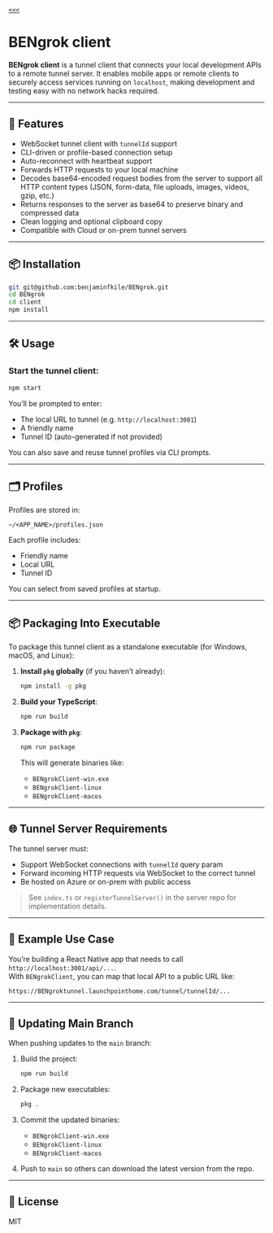 [`<<<`](../README.md)

# BENgrok client

**BENgrok client** is a tunnel client that connects your local development APIs to a remote tunnel server. It enables mobile apps or remote clients to securely access services running on `localhost`, making development and testing easy with no network hacks required.

---

## 🚀 Features

- WebSocket tunnel client with `tunnelId` support
- CLI-driven or profile-based connection setup
- Auto-reconnect with heartbeat support
- Forwards HTTP requests to your local machine
- Decodes base64-encoded request bodies from the server to support all HTTP content types (JSON, form-data, file uploads, images, videos, gzip, etc.)
- Returns responses to the server as base64 to preserve binary and compressed data
- Clean logging and optional clipboard copy
- Compatible with Cloud or on-prem tunnel servers


---

## 📦 Installation

```bash
git git@github.com:benjaminfkile/BENgrok.git
cd BENgrok
cd client
npm install
```

---

## 🛠️ Usage

### Start the tunnel client:

```bash
npm start
```

You’ll be prompted to enter:

- The local URL to tunnel (e.g. `http://localhost:3001`)
- A friendly name
- Tunnel ID (auto-generated if not provided)

You can also save and reuse tunnel profiles via CLI prompts.

---

## 🗂 Profiles

Profiles are stored in:

```
~/<APP_NAME>/profiles.json
```

Each profile includes:

- Friendly name
- Local URL
- Tunnel ID

You can select from saved profiles at startup.

---

## 📦 Packaging Into Executable

To package this tunnel client as a standalone executable (for Windows, macOS, and Linux):

1. **Install `pkg` globally** (if you haven’t already):
   ```bash
   npm install -g pkg
   ```

2. **Build your TypeScript**:
   ```bash
   npm run build
   ```

3. **Package with `pkg`**:
   ```bash
   npm run package
   ```

   This will generate binaries like:
   - `BENgrokClient-win.exe`
   - `BENgrokClient-linux`
   - `BENgrokClient-macos`

---

## 🌐 Tunnel Server Requirements

The tunnel server must:
- Support WebSocket connections with `tunnelId` query param
- Forward incoming HTTP requests via WebSocket to the correct tunnel
- Be hosted on Azure or on-prem with public access

> See `index.ts` or `registerTunnelServer()` in the server repo for implementation details.

---

## 🧠 Example Use Case

You’re building a React Native app that needs to call `http://localhost:3001/api/...`.  
With `BENgrokClient`, you can map that local API to a public URL like:

```
https://BENgroktunnel.launchpointhome.com/tunnel/tunnelId/...
```
---

## 🔁 Updating Main Branch

When pushing updates to the `main` branch:

1. Build the project:
   ```bash
   npm run build
   ```

2. Package new executables:
   ```bash
   pkg .
   ```

3. Commit the updated binaries:
   - `BENgrokClient-win.exe`
   - `BENgrokClient-linux`
   - `BENgrokClient-macos`

4. Push to `main` so others can download the latest version from the repo.

---

## 📄 License

MIT